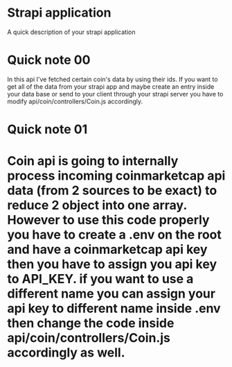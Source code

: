 # Strapi application

A quick description of your strapi application


# Quick note 00
In this api I've fetched certain coin's data by using their ids. If you want to get all of the data from your strapi app and maybe create an entry inside your data base or send to your client through your strapi server you have to modify api/coin/controllers/Coin.js accordingly.

# Quick note 01
Coin api is going to internally process incoming coinmarketcap api data (from 2 sources to be exact) to reduce 2 object into one array. However to use this code properly you have to create a .env on the root and have a coinmarketcap api key then you have to assign you api key to API_KEY. if you want to use a different name you can assign your api key to different name inside .env then change the code inside api/coin/controllers/Coin.js accordingly as well.
=======


